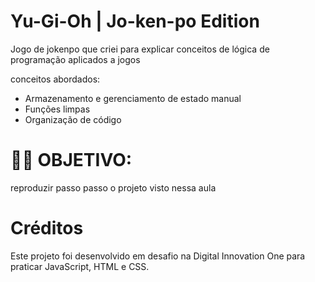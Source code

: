 # Yu-Gi-Oh | Jo-ken-po Edition

Jogo de jokenpo que criei para explicar conceitos de lógica de programação aplicados a jogos

conceitos abordados:

- Armazenamento e gerenciamento de estado manual
- Funções limpas
- Organização de código

# 👨‍💻 OBJETIVO: 

 reproduzir passo passo o projeto visto nessa aula

# Créditos

Este projeto foi desenvolvido em desafio na Digital Innovation One  para praticar JavaScript, HTML e CSS.